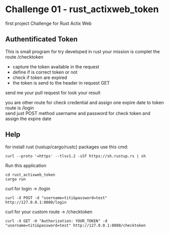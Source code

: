 # Challenge 01 - rust_actixweb_token
first project Challenge for Rust Actix Web 

## Authentificated Token 
This is small program for try developed in rust your mission is complet the route /checktoken
* capture the token available in the request
* define if is correct token or not
* check if token are expired
* the token is send to the header in request GET

send me your pull request for look your result  
  
you are other route for check credential and assign one expire date to token route is /login  
send just POST method username and password for check token and assign the expire date  

## Help
for install rust (rustup/cargo/rustc) packages use this cmd:
```
curl --proto '=https' --tlsv1.2 -sSf https://sh.rustup.rs | sh
```

Run this application 
```
cd rust_actixweb_token
cargo run
```

curl for login -> /login
```
curl -X POST -d "username=titi&password=test" http://127.0.0.1:8080/login
```

curl for your custom route -> /checktoken
```
curl -X GET -H "Authorization: YOUR_TOKEN" -d "username=titi&password=test" http://127.0.0.1:8080/checktoken
```
